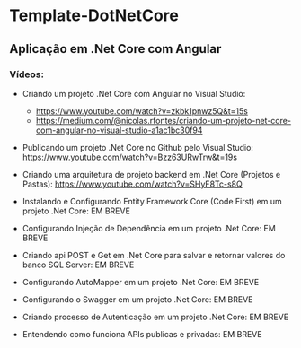 # Template-DotNetCore

## Aplicação em .Net Core com Angular

### Vídeos:
- Criando um projeto .Net Core com Angular no Visual Studio: 
  * https://www.youtube.com/watch?v=zkbk1pnwz5Q&t=15s
  * https://medium.com/@nicolas.rfontes/criando-um-projeto-net-core-com-angular-no-visual-studio-a1ac1bc30f94
  
- Publicando um projeto .Net Core no Github pelo Visual Studio: https://www.youtube.com/watch?v=Bzz63URwTrw&t=19s
- Criando uma arquitetura de projeto backend em .Net Core (Projetos e Pastas): https://www.youtube.com/watch?v=SHyF8Tc-s8Q
- Instalando e Configurando Entity Framework Core (Code First) em um projeto .Net Core: EM BREVE
- Configurando Injeção de Dependência em um projeto .Net Core: EM BREVE
- Criando api POST e Get em .Net Core para salvar e retornar valores do banco SQL Server: EM BREVE
- Configurando AutoMapper em um projeto .Net Core: EM BREVE
- Configurando o Swagger em um projeto .Net Core: EM BREVE
- Criando processo de Autenticação em um projeto .Net Core: EM BREVE
- Entendendo como funciona APIs publicas e privadas: EM BREVE
